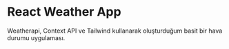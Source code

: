 # React Weather App
Weatherapi, Context API ve Tailwind kullanarak oluşturduğum basit bir hava durumu uygulaması.